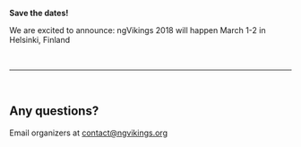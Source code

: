 **Save the dates!**

<plastic-image srcset="/images/posts/pic02.png" lazy-load preload fade></plastic-image>

We are excited to announce: ngVikings 2018 will happen March 1-2 in Helsinki, Finland

&nbsp;
* * *
&nbsp;

## Any questions?
Email organizers at [contact@ngvikings.org](mailto:contact@ngvikings.org)